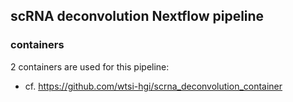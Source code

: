 ## scRNA deconvolution Nextflow pipeline

### containers

2 containers are used for this pipeline:    
- cf. https://github.com/wtsi-hgi/scrna_deconvolution_container